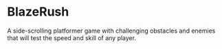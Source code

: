 # BlazeRush
A side-scrolling platformer game with challenging obstacles and enemies that will test the speed and skill of any player.
